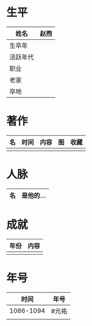 # 生平
| 姓名     |    赵煦 |
| -------- | --- |
| 生卒年   |     |
| 活跃年代 |     |
| 职业     |     |
| 老家     |     |
| 卒地     |     |
                    

# 著作

| 名  | 时间 | 内容 | 图  | 收藏 |
| --- | ---- | ---- | --- | ---- |
|     |      |      |     |      |
# 人脉
| 名  | 是他的… |
| --- | ------- |


# 成就
| 年份 | 内容 |
| ---- | ---- |
|      |      |

# 年号
| 时间      | 年号 |
| --------- | ---- |
| 1086-1094 | #元祐 |
|           |      |
